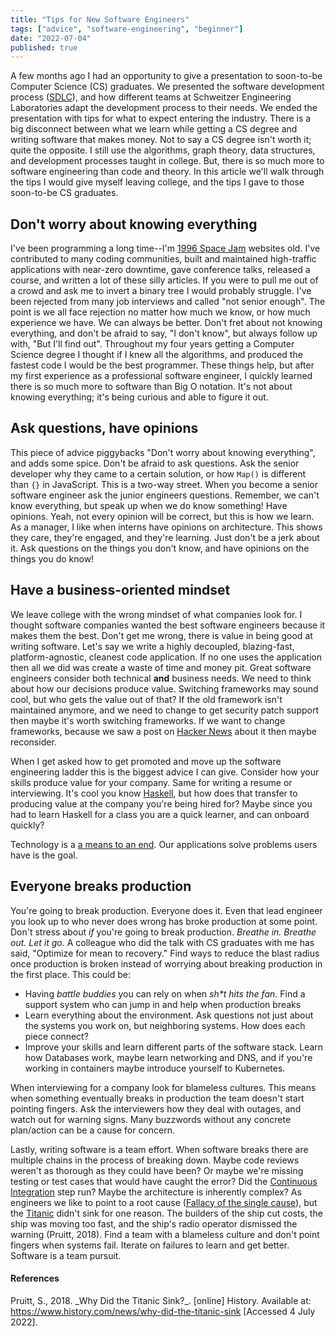 ```yaml
---
title: "Tips for New Software Engineers"
tags: ["advice", "software-engineering", "beginner"]
date: "2022-07-04"
published: true
---
```


A few months ago I had an opportunity to give a presentation to soon-to-be Computer Science (CS) graduates. We presented the software development process ([SDLC](https://geekflare.com/software-development-life-cycle-sdlc-guide/)), and how different teams at Schweitzer Engineering Laboratories adapt the development process to their needs. We ended the presentation with tips for what to expect entering the industry.
There is a big disconnect between what we learn while getting a CS degree and writing software that makes money. Not to say a CS degree isn't worth it; quite the opposite. I still use the algorithms, graph theory, data structures, and development processes taught in college. But, there is so much more to software engineering than code and theory. In this article we'll walk through the tips I would give myself leaving college, and the tips I gave to those soon-to-be CS graduates.

## Don't worry about knowing everything

I've been programming a long time--I'm [1996 Space Jam](https://www.spacejam.com/1996/) websites old. I've contributed to many coding communities, built and maintained high-traffic applications with near-zero downtime, gave conference talks, released a course, and written a lot of these silly articles. If you were to pull me out of a crowd and ask me to invert a binary tree I would probably struggle. I've been rejected from many job interviews and called "not senior enough". The point is we all face rejection no matter how much we know, or how much experience we have. We can always be better. Don't fret about not knowing everything, and don't be afraid to say, "I don't know", but always follow up with, "But I'll find out". Throughout my four years getting a Computer Science degree I thought if I knew all the algorithms, and produced the fastest code I would be the best programmer. These things help, but after my first experience as a professional software engineer, I quickly learned there is so much more to software than Big O notation. It's not about knowing everything; it's being curious and able to figure it out.

## Ask questions, have opinions

This piece of advice piggybacks "Don't worry about knowing everything", and adds some spice. Don't be afraid to ask questions. Ask the senior developer why they came to a certain solution, or how `Map()` is different than `{}` in JavaScript. This is a two-way street. When you become a senior software engineer ask the junior engineers questions. Remember, we can't know everything, but speak up when we do know something! Have opinions. Yeah, not every opinion will be correct, but this is how we learn. As a manager, I like when interns have opinions on architecture. This shows they care, they're engaged, and they're learning. Just don't be a jerk about it. Ask questions on the things you don't know, and have opinions on the things you do know!

## Have a business-oriented mindset

We leave college with the wrong mindset of what companies look for. I thought software companies wanted the best software engineers because it makes them the best. Don't get me wrong, there is value in being good at writing software. Let's say we write a highly decoupled, blazing-fast, platform-agnostic, cleanest code application. If no one uses the application then all we did was create a waste of time and money pit. Great software engineers consider both technical **and** business needs. We need to think about how our decisions produce value. Switching frameworks may sound cool, but who gets the value out of that? If the old framework isn't maintained anymore, and we need to change to get security patch support then maybe it's worth switching frameworks. If we want to change frameworks, because we saw a post on [Hacker News](https://news.ycombinator.com/) about it then maybe reconsider.

When I get asked how to get promoted and move up the software engineering ladder this is the biggest advice I can give. Consider how your skills produce value for your company. Same for writing a resume or interviewing. It's cool you know [Haskell](https://www.haskell.org/), but how does that transfer to producing value at the company you're being hired for? Maybe since you had to learn Haskell for a class you are a quick learner, and can onboard quickly?

Technology is a [a means to an end](https://www.dictionary.com/e/slang/means-to-an-end/). Our applications solve problems users have is the goal.

## Everyone breaks production

You're going to break production. Everyone does it. Even that lead engineer you look up to who never does wrong has broke production at some point. Don't stress about _if_ you're going to break production. _Breathe in._ _Breathe out._ _Let it go._
A colleague who did the talk with CS graduates with me has said, "Optimize for mean to recovery." Find ways to reduce the blast radius once production is broken instead of worrying about breaking production in the first place. This could be:

- Having _battle buddies_ you can rely on when _sh\*t hits the fan_. Find a support system who can jump in and help when production breaks
- Learn everything about the environment. Ask questions not just about the systems you work on, but neighboring systems. How does each piece connect?
- Improve your skills and learn different parts of the software stack. Learn how Databases work, maybe learn networking and DNS, and if you're working in containers maybe introduce yourself to Kubernetes.

When interviewing for a company look for blameless cultures. This means when something eventually breaks in production the team doesn't start pointing fingers. Ask the interviewers how they deal with outages, and watch out for warning signs. Many buzzwords without any concrete plan/action can be a cause for concern.

Lastly, writing software is a team effort. When software breaks there are multiple chains in the process of breaking down. Maybe code reviews weren't as thorough as they could have been? Or maybe we're missing testing or test cases that would have caught the error? Did the [Continuous Integration](https://en.wikipedia.org/wiki/Continuous_integration) step run? Maybe the architecture is inherently complex? As engineers we like to point to a root cause ([Fallacy of the single cause](https://en.wikipedia.org/wiki/Fallacy_of_the_single_cause)), but the [Titanic](https://en.wikipedia.org/wiki/Titanic) didn't sink for one reason. The builders of the ship cut costs, the ship was moving too fast, and the ship's radio operator dismissed the warning (Pruitt, 2018). Find a team with a blameless culture and don't point fingers when systems fail. Iterate on failures to learn and get better. Software is a team pursuit.

#### References

Pruitt, S., 2018. \_Why Did the Titanic Sink?\_. [online] History. Available at: <https://www.history.com/news/why-did-the-titanic-sink> [Accessed 4 July 2022].
